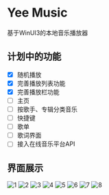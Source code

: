 
# Yee Music
基于WinUI3的本地音乐播放器
## 计划中的功能
- [x] 随机播放
- [x] 完善播放列表功能
- [x] 完善播放栏功能
- [ ] 主页
- [ ] 按歌手、专辑分类音乐
- [ ] 快捷键
- [ ] 歌单
- [ ] 歌词界面
- [ ] 接入在线音乐平台API
## 界面展示
![1](https://github.com/user-attachments/assets/5727ffab-1503-4fa1-9fd8-b0fd0a99b5c1)
![2](https://github.com/user-attachments/assets/95e8f8f3-2dc6-46bf-b410-2dd47013c1fc)
![3](https://github.com/user-attachments/assets/f63a7642-3263-4450-b20d-2b9c66f35096)
![4](https://github.com/user-attachments/assets/a349c5f9-abbc-4963-865a-57f9e51facdc)
![5](https://github.com/user-attachments/assets/59ea9dac-3d08-4dd7-8f8e-0d58f9f87b95)
![6](https://github.com/user-attachments/assets/6e41ac72-085a-4bf7-afd7-3df5dcb946d8)
![7](https://github.com/user-attachments/assets/4e9e29cd-2133-4795-bc98-b00c223388fe)
![8](https://github.com/user-attachments/assets/46aa4ad6-7eaa-479e-950f-5a55a6ff2fe5)
